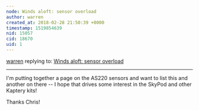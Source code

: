 ```yaml
---
node: Winds aloft: sensor overload
author: warren
created_at: 2018-02-28 21:50:39 +0000
timestamp: 1519854639
nid: 15057
cid: 18670
uid: 1
---
```




[warren](../profile/warren) replying to: [Winds aloft: sensor overload](../notes/cfastie/10-17-2017/winds-aloft-sensor-overload)

----
I'm putting together a page on the AS220 sensors and want to list this and another on there -- I hope that drives some interest in the SkyPod and other Kaptery kits!

Thanks Chris!